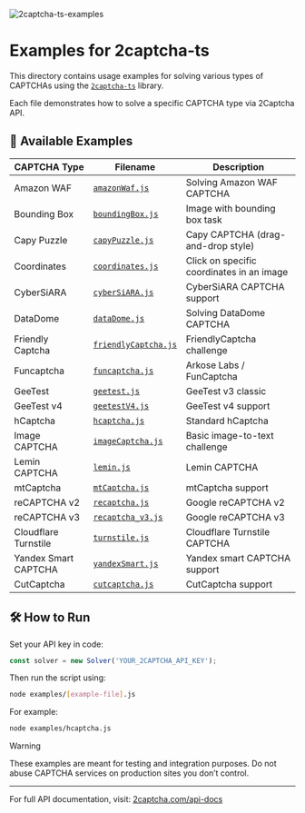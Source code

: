 ![2captcha-ts-examples](https://github.com/user-attachments/assets/0f254c08-7783-41e3-a3eb-4477c7b3c9ca)

# Examples for 2captcha-ts

This directory contains usage examples for solving various types of CAPTCHAs using the [`2captcha-ts`](https://github.com/dzmitry-duboyski/2captcha-ts) library.

Each file demonstrates how to solve a specific CAPTCHA type via 2Captcha API.

## 📂 Available Examples

| CAPTCHA Type         | Filename                                     | Description                                   |
|----------------------|----------------------------------------------|-----------------------------------------------|
| Amazon WAF           | [`amazonWaf.js`](./amazonWaf.js)             | Solving Amazon WAF CAPTCHA                    |
| Bounding Box         | [`boundingBox.js`](./boundingBox.js)         | Image with bounding box task                  |
| Capy Puzzle          | [`capyPuzzle.js`](./capyPuzzle.js)           | Capy CAPTCHA (drag-and-drop style)            |
| Coordinates          | [`coordinates.js`](./coordinates.js)         | Click on specific coordinates in an image     |
| CyberSiARA           | [`cyberSiARA.js`](./cyberSiARA.js)           | CyberSiARA CAPTCHA support                    |
| DataDome             | [`dataDome.js`](./dataDome.js)               | Solving DataDome CAPTCHA                      |
| Friendly Captcha     | [`friendlyCaptcha.js`](./friendlyCaptcha.js) | FriendlyCaptcha challenge                     |
| Funcaptcha           | [`funcaptcha.js`](./funcaptcha.js)           | Arkose Labs / FunCaptcha                      |
| GeeTest              | [`geetest.js`](./geetest.js)                 | GeeTest v3 classic                            |
| GeeTest v4           | [`geetestV4.js`](./geetestV4.js)             | GeeTest v4 support                            |
| hCaptcha             | [`hcaptcha.js`](./hcaptcha.js)               | Standard hCaptcha                             |
| Image CAPTCHA        | [`imageCaptcha.js`](./imageCaptcha.js)       | Basic image-to-text challenge                 |
| Lemin CAPTCHA        | [`lemin.js`](./lemin.js)                     | Lemin CAPTCHA                                 |
| mtCaptcha            | [`mtCaptcha.js`](./mtCaptcha.js)             | mtCaptcha support                             |
| reCAPTCHA v2         | [`recaptcha.js`](./recaptcha.js)             | Google reCAPTCHA v2                           |
| reCAPTCHA v3         | [`recaptcha_v3.js`](./recaptcha_v3.js)       | Google reCAPTCHA v3                           |
| Cloudflare Turnstile | [`turnstile.js`](./turnstile.js)             | Cloudflare Turnstile CAPTCHA                  |
| Yandex Smart CAPTCHA | [`yandexSmart.js`](./yandexSmart.js)         | Yandex smart CAPTCHA support                  |
| CutCaptcha           | [`cutcaptcha.js`](./cutcaptcha.js)           | CutCaptcha support                            |

## 🛠 How to Run

Set your API key in code:

```ts
const solver = new Solver('YOUR_2CAPTCHA_API_KEY');
```

Then run the script using:

```bash
node examples/[example-file].js
```

For example:

```bash
node examples/hcaptcha.js
```

> [!WARNING]  
> These examples are meant for testing and integration purposes. Do not abuse CAPTCHA services on production sites you don’t control.

---

For full API documentation, visit: [2captcha.com/api-docs](https://2captcha.com/api-docs)
